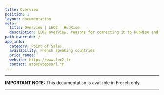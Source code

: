 ```yaml
---
title: Overview
position: 1
layout: documentation
meta:
  title: Overview | LEO2 | HubRise
  description: LEO2 overview, reasons for connecting it to HubRise and summary of integrated features. Synchronise data between your EPOS and your apps.
path_override: /
app_info:
  category: Point of Sales
  availability: French speaking countries
  price_range:
  website: https://www.leo2.fr
  contact: atoo@atoosarl.fr
---
```


---

**IMPORTANT NOTE:** This documentation is available <Link to="/fr/apps/leo2" addLocalePrefix={false}>in French only</Link>.

---
